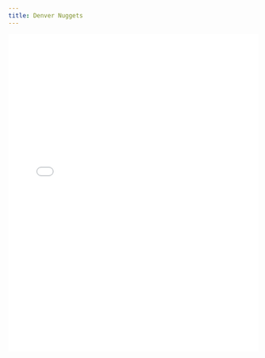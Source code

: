 ```yaml
---
title: Denver Nuggets
---
```


<iframe id="igraph" scrolling="no" style="border:none;" seamless="seamless" src="/plots/COL.html" height="640" width="100%"></iframe>